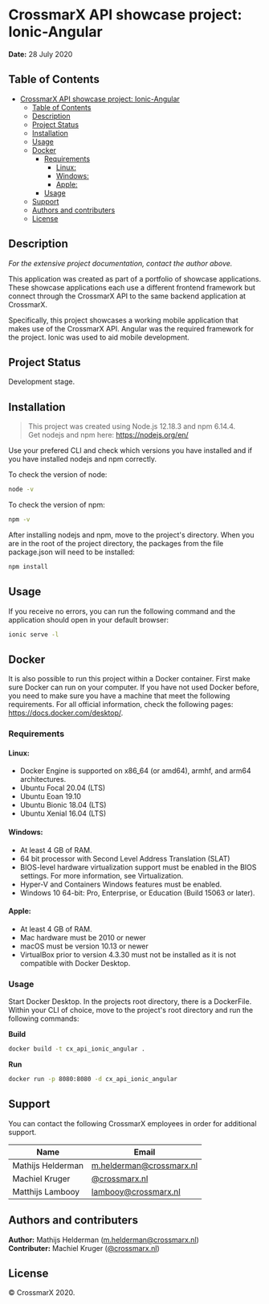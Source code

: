 # CrossmarX API showcase project: Ionic-Angular 
**Date:** 28 July 2020

## Table of Contents
- [CrossmarX API showcase project: Ionic-Angular](#crossmarx-api-showcase-project-ionic-angular)
  - [Table of Contents](#table-of-contents)
  - [Description](#description)
  - [Project Status](#project-status)
  - [Installation](#installation)
  - [Usage](#usage)
  - [Docker](#docker)
    - [Requirements](#requirements)
      - [Linux:](#linux)
      - [Windows:](#windows)
      - [Apple:](#apple)
    - [Usage](#usage-1)
  - [Support](#support)
  - [Authors and contributers](#authors-and-contributers)
  - [License](#license)
   
## Description
_For the extensive project documentation, contact the author above._

This application was created as part of a portfolio of showcase applications. These showcase applications each use a different frontend framework but connect through the CrossmarX API to the same backend application at CrossmarX.

Specifically, this project showcases a working mobile application that makes use of the CrossmarX API. Angular was the required framework for the project. Ionic was used to aid mobile development.

## Project Status
Development stage.

## Installation
>This project was created using Node.js 12.18.3 and npm 6.14.4.  
>Get nodejs and npm here: <https://nodejs.org/en/>

Use your prefered CLI and check which versions you have installed and if you have installed nodejs and npm correctly.

To check the version of node:
```bash
node -v
```
To check the version of npm:
```bash
npm -v
```

After installing nodejs and npm, move to the project's directory.
When you are in the root of the project directory, the packages from the file package.json will need to be installed:
```bash
npm install
```

## Usage
If you receive no errors, you can run the following command and the application should open in your default browser:
```bash
ionic serve -l
```

## Docker
It is also possible to run this project within a Docker container. First make sure Docker can run on your computer. If you have not used Docker before, you need to make sure you have a machine that meet the following requirements. For all official information, check the following pages: <https://docs.docker.com/desktop/>.

### Requirements
#### Linux:
* Docker Engine is supported on x86_64 (or amd64), armhf, and arm64 architectures.
* Ubuntu Focal 20.04 (LTS)
* Ubuntu Eoan 19.10
* Ubuntu Bionic 18.04 (LTS)
* Ubuntu Xenial 16.04 (LTS)

#### Windows:
* At least 4 GB of RAM.
* 64 bit processor with Second Level Address Translation (SLAT)
* BIOS-level hardware virtualization support must be enabled in the BIOS settings. For more information, see Virtualization.
* Hyper-V and Containers Windows features must be enabled.
* Windows 10 64-bit: Pro, Enterprise, or Education (Build 15063 or later).

#### Apple:
* At least 4 GB of RAM.
* Mac hardware must be 2010 or newer
* macOS must be version 10.13 or newer
* VirtualBox prior to version 4.3.30 must not be installed as it is not compatible with Docker Desktop.

### Usage
Start Docker Desktop. In the projects root directory, there is a DockerFile. Within your CLI of choice, move to the project's root directory and run the following commands:

**Build**
```bash
docker build -t cx_api_ionic_angular .
```
**Run**
```bash
docker run -p 8080:8080 -d cx_api_ionic_angular
```

## Support
You can contact the following CrossmarX employees in order for additional support.

| Name              | Email                                                                                            |
| ----------------- | ------------------------------------------------------------------------------------------------ |
| Mathijs Helderman | [m.helderman@crossmarx.nl](mailto:m.helderman@crossmarx.nl "Send an email to Mathijs Helderman") |
| Machiel Kruger    | [@crossmarx.nl](mailto:@crossmarx.nl "Send an email to Machiel Kruger")                          |
| Matthijs Lambooy  | [lambooy@crossmarx.nl](mailto:lambooy@crossmarx.nl "Send an email to Matthijs Lambooy")          |

## Authors and contributers
**Author:** Mathijs Helderman ([m.helderman@crossmarx.nl](mailto:m.helderman@crossmarx.nl "Send an email to Mathijs Helderman"))  
**Contributer:** Machiel Kruger ([@crossmarx.nl](mailto:@crossmarx.nl "Send an email to Machiel Kruger")) 

## License
© CrossmarX 2020.
